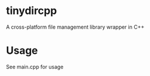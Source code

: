 tinydircpp
==========

A cross-platform file management library wrapper in C++

Usage
=====

See main.cpp for usage
